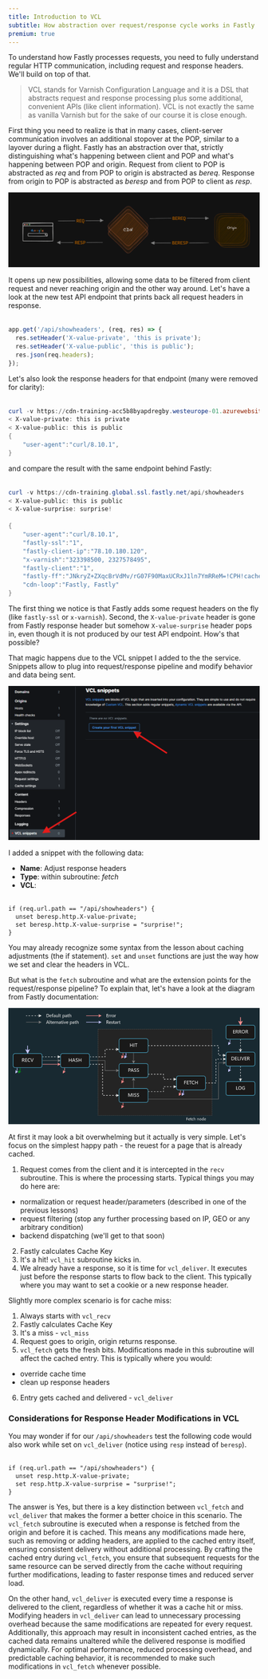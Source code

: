```yaml
---
title: Introduction to VCL
subtitle: How abstraction over request/response cycle works in Fastly
premium: true
---
```


To understand how Fastly processes requests, you need to fully understand regular HTTP communication, including request and response headers. We'll build on top of that.

> VCL stands for Varnish Configuration Language and it is a DSL that abstracts request and response processing plus some additional, convenient APIs (like client information). VCL is not exactly the same as vanilla Varnish but for the sake of our course it is close enough.

First thing you need to realize is that in many cases, client-server communication involves an additional stopover at the POP, similar to a layover during a flight. Fastly has an abstraction over that, strictly distinguishing what's happening between client and POP and what's happening between POP and origin. Request from client to POP is abstracted as *req* and from POP to origin is abstracted as *bereq*. Response from origin to POP is abstracted as *beresp* and from POP to client as *resp*.

![Request/response abstraction](../../../public/lesson6/abstraction.png)


It opens up new possibilities, allowing some data to be filtered from client request and never reaching origin and the other way around. Let's have a look at the new test API endpoint that prints back all request headers in response. 

```javascript

app.get('/api/showheaders', (req, res) => {
  res.setHeader('X-value-private', 'this is private');
  res.setHeader('X-value-public', 'this is public');
  res.json(req.headers);
});
```

Let's also look the response headers for that endpoint (many were removed for clarity):
```powershell

curl -v https://cdn-training-acc5b8byapdregby.westeurope-01.azurewebsites.net/api/showheaders
< X-value-private: this is private
< X-value-public: this is public
{
    "user-agent":"curl/8.10.1",
}
```

and compare the result with the same endpoint behind Fastly:
```powershell

curl -v https://cdn-training.global.ssl.fastly.net/api/showheaders
< X-value-public: this is public
< X-value-surprise: surprise!

{
    "user-agent":"curl/8.10.1",
    "fastly-ssl":"1",
    "fastly-client-ip":"78.10.180.120",
    "x-varnish":"323398500, 2327578495",
    "fastly-client":"1",
    "fastly-ff":"JNkryZ+ZXqcBrVdMv/rG07F90MaxUCRxJ1ln7YmRReM=!CPH!cache-cph2320049-CPH, JNkryZ+ZXqcBrVdMv/rG07F90MaxUCRxJ1ln7YmRReM=!CPH!cache-cph2320055-CPH",
    "cdn-loop":"Fastly, Fastly"
}
```

The first thing we notice is that Fastly adds some request headers on the fly (like `fastly-ssl` or `x-varnish`). Second, the `X-value-private` header is gone from Fastly response header but somehow `X-value-surprise` header pops in, even though it is not produced by our test API endpoint. How's that possible?

That magic happens due to the VCL snippet I added to the the service. Snippets allow to plug into request/response pipeline and modify behavior and data being sent. 

![Snippets](../../../public/lesson6/vcl-snippets.png)

I added a snippet with the following data:
- **Name**: Adjust response headers
- **Type**: within subroutine: *fetch*
- **VCL**:
```vcl

if (req.url.path == "/api/showheaders") {
  unset beresp.http.X-value-private;
  set beresp.http.X-value-surprise = "surprise!";
}
```

You may already recognize some syntax from the lesson about caching adjustments (the if statement). `set` and `unset` functions are just the way how we set and clear the headers in VCL.

But what is the `fetch` subroutine and what are the extension points for the request/response pipeline? To explain that, let's have a look at the diagram from Fastly documentation:

![Request/Respone pipeline](../../../public/lesson6/pipeline.png)

At first it may look a bit overwhelming but it actually is very simple. Let's focus on the simplest happy path - the reuest for a page that is already cached.
1. Request comes from the client and it is intercepted in the `recv` subroutine. This is where the processing starts. Typical things you may do here are:
 - normalization or request header/parameters (described in one of the previous lessons)
 - request filtering (stop any further processing based on IP, GEO or any arbitrary condition)
 - backend dispatching (we'll get to that soon)
2. Fastly calculates Cache Key
3. It's a hit! `vcl_hit` subroutine kicks in.
4. We already have a response, so it is time for `vcl_deliver`. It executes just before the response starts to flow back to the client. This typically where you may want to set a cookie or a new response header.

Slightly more complex scenario is for cache miss:
1. Always starts with `vcl_recv`
2. Fastly calculates Cache Key
3. It's a miss - `vcl_miss`
4. Request goes to origin, origin returns response.
5. `vcl_fetch` gets the fresh bits. Modifications made in this subroutine will affect the cached entry. This is typically where you would:
 - override cache time 
 - clean up response headers
6. Entry gets cached and delivered - `vcl_deliver`

### Considerations for Response Header Modifications in VCL

You may wonder if for our `/api/showheaders` test the following code would also work while set on `vcl_deliver` (notice using `resp` instead of `beresp`). 

```varnish

if (req.url.path == "/api/showheaders") {
  unset resp.http.X-value-private;
  set resp.http.X-value-surprise = "surprise!";
}
```

The answer is Yes, but there is a key distinction between `vcl_fetch` and `vcl_deliver` that makes the former a better choice in this scenario. The `vcl_fetch` subroutine is executed when a response is fetched from the origin and before it is cached. This means any modifications made here, such as removing or adding headers, are applied to the cached entry itself, ensuring consistent delivery without additional processing. By crafting the cached entry during `vcl_fetch`, you ensure that subsequent requests for the same resource can be served directly from the cache without requiring further modifications, leading to faster response times and reduced server load.

On the other hand, `vcl_deliver` is executed every time a response is delivered to the client, regardless of whether it was a cache hit or miss. Modifying headers in `vcl_deliver` can lead to unnecessary processing overhead because the same modifications are repeated for every request. Additionally, this approach may result in inconsistent cached entries, as the cached data remains unaltered while the delivered response is modified dynamically. For optimal performance, reduced processing overhead, and predictable caching behavior, it is recommended to make such modifications in `vcl_fetch` whenever possible.